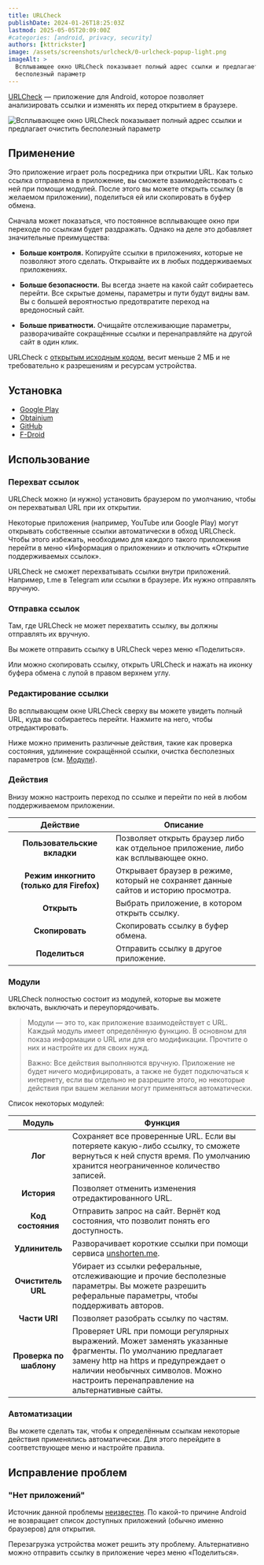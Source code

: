 ```yaml
---
title: URLCheck
publishDate: 2024-01-26T18:25:03Z
lastmod: 2025-05-05T20:09:00Z
#categories: [android, privacy, security]
authors: [kttrickster]
image: /assets/screenshots/urlcheck/0-urlcheck-popup-light.png
imageAlt: >
  Всплывающее окно URLCheck показывает полный адрес ссылки и предлагает очистить
  бесполезный параметр
---
```


[URLCheck] — приложение для Android, которое позволяет анализировать ссылки и
изменять их перед открытием в браузере.

<!--more-->

[URLCheck]: https://github.com/TrianguloY/UrlChecker#readme

![Всплывающее окно URLCheck показывает полный адрес ссылки и предлагает очистить
бесполезный параметр](/assets/screenshots/urlcheck/0-urlcheck-popup-light.png)

## Применение

Это приложение играет роль посредника при открытии URL. Как только ссылка
отправлена в приложение, вы сможете взаимодействовать с ней при помощи модулей.
После этого вы можете открыть ссылку (в желаемом приложении), поделиться ей или
скопировать в буфер обмена.

Сначала может показаться, что постоянное всплывающее окно при переходе по
ссылкам будет раздражать. Однако на деле это добавляет значительные
преимущества:

- **Больше контроля.** Копируйте ссылки в приложениях, которые не позволяют
этого сделать. Открывайте их в любых поддерживаемых приложениях.

- **Больше безопасности.** Вы всегда знаете на какой сайт собираетесь перейти.
Все скрытые домены, параметры и пути будут видны вам. Вы с большей вероятностью
предотвратите переход на вредоносный сайт.

- **Больше приватности.** Очищайте отслеживающие параметры, разворачивайте
сокращённые ссылки и перенаправляйте на другой сайт в один клик.

URLCheck с [открытым исходным кодом][URLCheck], весит меньше 2 МБ и не
требовательно к разрешениям и ресурсам устройства.

## Установка

- [Google Play](https://play.google.com/store/apps/details?id=com.trianguloy.urlchecker)
- [Obtainium](obtainium://app/%7B%22id%22%3A%22com.trianguloy.urlchecker%22%2C%22url%22%3A%22https%3A%2F%2Fgithub.com%2FTrianguloY%2FURLCheck%22%2C%22author%22%3A%22TrianguloY%22%2C%22name%22%3A%22URLCheck%22%2C%22preferredApkIndex%22%3A0%2C%22additionalSettings%22%3A%22%7B%5C%22includePrereleases%5C%22%3Afalse%2C%5C%22fallbackToOlderReleases%5C%22%3Atrue%2C%5C%22filterReleaseTitlesByRegEx%5C%22%3A%5C%22%5C%22%2C%5C%22filterReleaseNotesByRegEx%5C%22%3A%5C%22%5C%22%2C%5C%22verifyLatestTag%5C%22%3Afalse%2C%5C%22dontSortReleasesList%5C%22%3Afalse%2C%5C%22useLatestAssetDateAsReleaseDate%5C%22%3Afalse%2C%5C%22releaseTitleAsVersion%5C%22%3Afalse%2C%5C%22trackOnly%5C%22%3Afalse%2C%5C%22versionExtractionRegEx%5C%22%3A%5C%22%5C%22%2C%5C%22matchGroupToUse%5C%22%3A%5C%22%5C%22%2C%5C%22versionDetection%5C%22%3Atrue%2C%5C%22releaseDateAsVersion%5C%22%3Afalse%2C%5C%22useVersionCodeAsOSVersion%5C%22%3Afalse%2C%5C%22apkFilterRegEx%5C%22%3A%5C%22%5C%22%2C%5C%22invertAPKFilter%5C%22%3Afalse%2C%5C%22autoApkFilterByArch%5C%22%3Atrue%2C%5C%22appName%5C%22%3A%5C%22%5C%22%2C%5C%22shizukuPretendToBeGooglePlay%5C%22%3Afalse%2C%5C%22allowInsecure%5C%22%3Afalse%2C%5C%22exemptFromBackgroundUpdates%5C%22%3Afalse%2C%5C%22skipUpdateNotifications%5C%22%3Afalse%2C%5C%22about%5C%22%3A%5C%22%5C%22%2C%5C%22refreshBeforeDownload%5C%22%3Afalse%7D%22%2C%22overrideSource%22%3Anull%7D)
- [GitHub](https://github.com/TrianguloY/URLCheck/releases/latest)
- [F-Droid](https://f-droid.org/packages/com.trianguloy.urlchecker)

## Использование

### Перехват ссылок

URLCheck можно (и нужно) установить браузером по умолчанию, чтобы он
перехватывал URL при их открытии.

Некоторые приложения (например, YouTube или Google Play) могут открывать
собственные ссылки автоматически в обход URLCheck. Чтобы этого избежать,
необходимо для каждого такого приложения перейти в меню
«Информация о приложении» и отключить «Открытие поддерживаемых ссылок».

URLCheck не сможет перехватывать ссылки внутри приложений. Например, t.me в
Telegram или ссылки в браузере. Их нужно отправлять вручную.

### Отправка ссылок

Там, где URLCheck не может перехватить ссылку, вы должны отправлять их вручную.

Вы можете отправить ссылку в URLCheck через меню «Поделиться».

Или можно скопировать ссылку, открыть URLCheck и нажать на иконку буфера обмена
с лупой в правом верхнем углу.

### Редактирование ссылки

Во всплывающем окне URLCheck сверху вы можете увидеть полный URL, куда вы
собираетесь перейти. Нажмите на него, чтобы отредактировать.

Ниже можно применить различные действия, такие как проверка состояния, удлинение
сокращённой ссылки, очистка бесполезных параметров (см. [Модули](#модули)).

### Действия

Внизу можно настроить переход по ссылке и перейти по ней в любом поддерживаемом
приложении.

|Действие|Описание|
|:------:|--------|
|**Пользовательские вкладки**|Позволяет открыть браузер либо как отдельное приложение, либо как всплывающее окно.
|**Режим инкогнито (только для Firefox)**|Открывает браузер в режиме, который не сохраняет данные сайтов и историю просмотра.
|**Открыть**|Выбрать приложение, в котором открыть ссылку.
|**Скопировать**|Скопировать ссылку в буфер обмена.
|**Поделиться**|Отправить ссылку в другое приложение.

### Модули

URLCheck полностью состоит из модулей, которые вы можете включать, выключать и
переупорядочивать.

> Модули — это то, как приложение взаимодействует с URL. Каждый модуль имеет
определённую функцию. В основном для показа информации о URL или для его
модификации. Прочтите о них и настройте их для своих нужд.
>
> Важно: Все действия выполняются вручную. Приложение не будет ничего
модифицировать, а также не будет подключаться к интернету, если вы отдельно не
разрешите этого, но некоторые действия при вашем желании могут применяться
автоматически.

Список некоторых модулей:

|Модуль|Функция|
|:----:|-------|
|**Лог**|Сохраняет все проверенные URL. Если вы потеряете какую-либо ссылку, то сможете вернуться к ней спустя время. По умолчанию хранится неограниченное количество записей.
|**История**|Позволяет отменить изменения отредактированного URL.
|**Код состояния**|Отправить запрос на сайт. Вернёт код состояния, что позволит понять его доступность.
|**Удлинитель**|Разворачивает короткие ссылки при помощи сервиса [unshorten.me](https://unshorten.me).
|**Очиститель URL**|Убирает из ссылки реферальные, отслеживающие и прочие бесполезные параметры. Вы можете разрешить реферальные параметры, чтобы поддерживать авторов.
|**Части URI**|Позволяет разобрать ссылку по частям.
|**Проверка по шаблону**|Проверяет URL при помощи регулярных выражений. Может заменять указанные фрагменты. По умолчанию предлагает замену http на https и предупреждает о наличии необычных символов. Можно настроить перенаправление на альтернативные сайты.

### Автоматизации

Вы можете сделать так, чтобы к определённым ссылкам некоторые действия
применялись автоматически. Для этого перейдите в соответствующее меню и
настройте правила.

## Исправление проблем

### "Нет приложений"

Источник данной проблемы
[неизвестен](https://github.com/TrianguloY/URLCheck/issues/350). По какой-то
причине Android не возвращает список доступных приложений (обычно именно
браузеров) для открытия.

Перезагрузка устройства может решить эту проблему. Альтернативно можно отправить
ссылку в приложение через меню «Поделиться».
